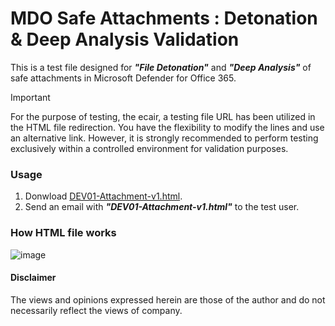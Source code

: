 # MDO Safe Attachments : Detonation & Deep Analysis Validation
This is a test file designed for ***"File Detonation"*** and ***"Deep Analysis"*** of safe attachments in Microsoft Defender for Office 365.

> [!Important]
> For the purpose of testing, the ecair, a testing file URL has been utilized in the HTML file redirection. You have the flexibility to modify the lines and use an alternative link. However, it is strongly recommended to perform testing exclusively within a controlled environment for validation purposes.

### Usage 
1. Donwload [DEV01-Attachment-v1.html](https://github.com/LearningKijo/ResearchDev/blob/main/DEV01-RedirectAttachment/DEV01-HTML/DEV01-Attachment-v1.html).
2. Send an email with ***"DEV01-Attachment-v1.html"*** to the test user.

### How HTML file works
![image](https://github.com/LearningKijo/ResearchDev/assets/120234772/d4a08f23-193d-4073-a06d-47dcb194468f)

#### Disclaimer
The views and opinions expressed herein are those of the author and do not necessarily reflect the views of company.
